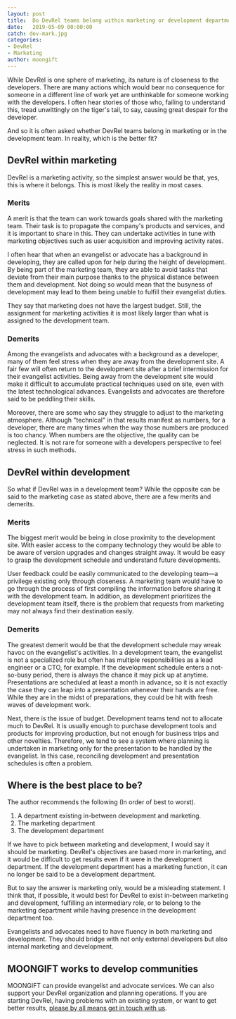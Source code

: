 ```yaml
---
layout: post
title:  Do DevRel teams belong within marketing or development departments? 
date:   2019-05-09 00:00:00
catch: dev-mark.jpg
categories:
- DevRel
- Marketing
author: moongift
---
```


While DevRel is one sphere of marketing, its nature is of closeness to the developers. There are many actions which would bear no consequence for someone in a different line of work yet are unthinkable for someone working with the developers. I often hear stories of those who, failing to understand this, tread unwittingly on the tiger's tail, to say, causing great despair for the developer.

And so it is often asked whether DevRel teams belong in marketing or in the development team. In reality, which is the better fit?

## DevRel within marketing 

DevRel is a marketing activity, so the simplest answer would be that, yes, this is where it belongs. This is most likely the reality in most cases.

### Merits

A merit is that the team can work towards goals shared with the marketing team. Their task is to propagate the company's products and services, and it is important to share in this. They can undertake activities in tune with marketing objectives such as user acquisition and improving activity rates.

I often hear that when an evangelist or advocate has a background in developing, they are called upon for help during the height of development. By being part of the marketing team, they are able to avoid tasks that deviate from their main purpose thanks to the physical distance between them and development. Not doing so would mean that the busyness of development may lead to them being unable to fulfill their evangelist duties.  

They say that marketing does not have the largest budget. Still, the assignment for marketing activities it is most likely larger than what is assigned to the development team.

### Demerits 

Among the evangelists and advocates with a background as a developer, many of them feel stress when they are away from the development site. A fair few will often return to the development site after a brief intermission for their evangelist activities. Being away from the development site would make it difficult to accumulate practical techniques used on site, even with the latest technological advances. Evangelists and advocates are therefore said to be peddling their skills. 

Moreover, there are some who say they struggle to adjust to the marketing atmosphere. Although "technical" in that results manifest as numbers, for a developer, there are many times when the way those numbers are produced is too chancy. When numbers are the objective, the quality can be neglected. It is not rare for someone with a developers perspective to feel stress in such methods.

## DevRel within development

So what if DevRel was in a development team? While the opposite can be said to the marketing case as stated above, there are a few merits and demerits.  

### Merits

The biggest merit would be being in close proximity to the development site. With easier access to the company technology they would be able to be aware of version upgrades and changes straight away. It would be easy to grasp the development schedule and understand future developments.

User feedback could be easily communicated to the developing team—a privilege existing only through closeness. A marketing team would have to go through the process of first compiling the information before sharing it with the development team. In addition, as development prioritizes the development team itself, there is the problem that requests from marketing may not always find their destination easily.

### Demerits

The greatest demerit would be that the development schedule may wreak havoc on the evangelist's activities. In a development team, the evangelist is not a specialized role but often has multiple responsibilities as a lead engineer or a CTO, for example. If the development schedule enters a not-so-busy period, there is always the chance it may pick up at anytime. Presentations are scheduled at least a month in advance, so it is not exactly the case they can leap into a presentation whenever their hands are free. While they are in the midst of preparations, they could be hit with fresh waves of development work.

Next, there is the issue of budget. Development teams tend not to allocate much to DevRel. It is usually enough to purchase development tools and products for improving production, but not enough for business trips and other novelties. Therefore, we tend to see a system where planning is undertaken in marketing only for the presentation to be handled by the evangelist. In this case, reconciling development and presentation schedules is often a problem.

## Where is the best place to be?

The author recommends the following (In order of best to worst).

1. A department existing in-between development and marketing.
2. The marketing department
3. The development department

If we have to pick between marketing and development, I would say it should be marketing. DevRel's objectives are based more in marketing, and it would be difficult to get results even if it were in the development department. If the development department has a marketing function, it can no longer be said to be a development department.

But to say the answer is marketing only, would be a misleading statement. I think that, if possible, it would best for DevRel to exist in-between marketing and development, fulfilling an intermediary role, or to belong to the marketing department while having presence in the development department too.

Evangelists and advocates need to have fluency in both marketing and development. They should bridge with not only external developers but also internal marketing and development. 

## MOONGIFT works to develop communities

MOONGIFT can provide evangelist and advocate services. We can also support your DevRel organization and planning operations. If you are starting DevRel, having problems with an existing system, or want to get better results, [please by all means get in touch with us](/contact).
